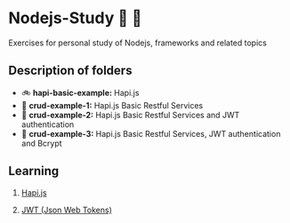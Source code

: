 # Nodejs-Study 📑 📑

Exercises for personal study of Nodejs, frameworks and related topics

## Description of folders

- 🚲  __hapi-basic-example:__ Hapi.js
- 🚕  __crud-example-1:__ Hapi.js Basic Restful Services
- 🚜  __crud-example-2:__ Hapi.js Basic Restful Services and JWT authentication
- 🚜  __crud-example-3:__ Hapi.js Basic Restful Services, JWT authentication and Bcrypt
 
## Learning

 1. [Hapi.js](https://hapijs.com/)
 
 2. [JWT (Json Web Tokens)](https://jwt.io/)
 
